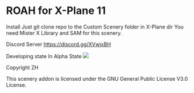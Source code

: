 # ROAH for X-Plane 11
Install
Just git clone repo to the Custom Scenery folder in X-Plane dir
You need Mister X Library and SAM for this scenery.

Discord Server
https://discord.gg/XVwjxBH

Developing state
In Alpha State
![](https://media.discordapp.net/attachments/728483961722110062/728492078669234196/Screenshot_2020-07-03_at_14.05.43.png)

Copyright
ZH

This scenery addon is licensed under the GNU General Public License V3.0 License.
